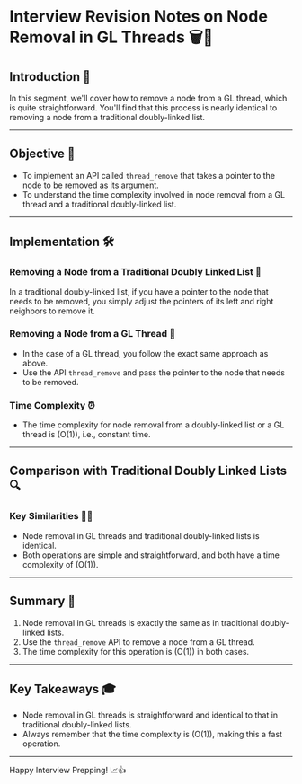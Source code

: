 # Interview Revision Notes on Node Removal in GL Threads 🗑️🔗

## Introduction 🎉
In this segment, we'll cover how to remove a node from a GL thread, which is quite straightforward. You'll find that this process is nearly identical to removing a node from a traditional doubly-linked list.

---

## Objective 🎯
- To implement an API called `thread_remove` that takes a pointer to the node to be removed as its argument.
- To understand the time complexity involved in node removal from a GL thread and a traditional doubly-linked list.

---

## Implementation 🛠

### Removing a Node from a Traditional Doubly Linked List 📝
In a traditional doubly-linked list, if you have a pointer to the node that needs to be removed, you simply adjust the pointers of its left and right neighbors to remove it. 

### Removing a Node from a GL Thread 📝
- In the case of a GL thread, you follow the exact same approach as above.
- Use the API `thread_remove` and pass the pointer to the node that needs to be removed.

### Time Complexity ⏰
- The time complexity for node removal from a doubly-linked list or a GL thread is \(O(1)\), i.e., constant time.

---

## Comparison with Traditional Doubly Linked Lists 🔍

### Key Similarities 👯‍♂️
- Node removal in GL threads and traditional doubly-linked lists is identical.
- Both operations are simple and straightforward, and both have a time complexity of \(O(1)\).

---

## Summary 🌟
1. Node removal in GL threads is exactly the same as in traditional doubly-linked lists.
2. Use the `thread_remove` API to remove a node from a GL thread.
3. The time complexity for this operation is \(O(1)\) in both cases.

---

## Key Takeaways 🎓
- Node removal in GL threads is straightforward and identical to that in traditional doubly-linked lists.
- Always remember that the time complexity is \(O(1)\), making this a fast operation.

---

Happy Interview Prepping! 📈👍
